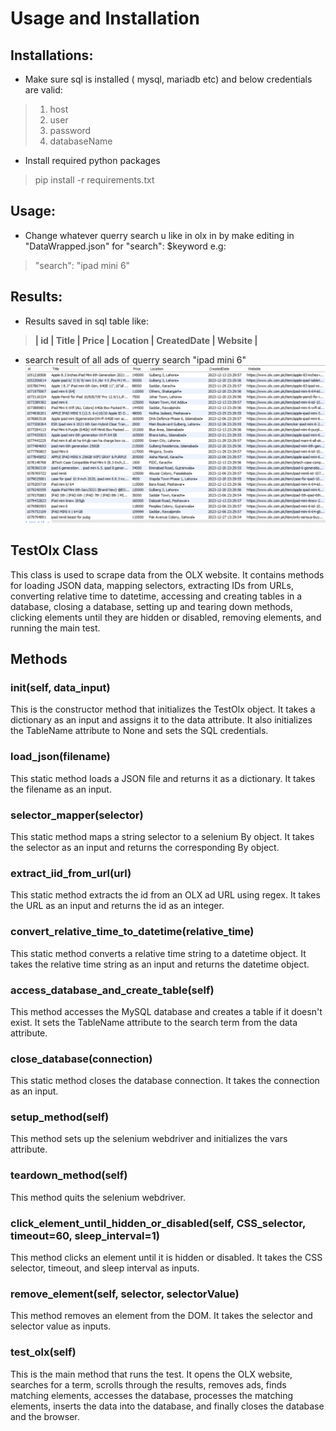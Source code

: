 # Usage and Installation
## Installations:

- Make sure sql is installed ( mysql, mariadb etc) and below credentials are valid:
> 1. host
> 2. user
> 3. password
> 4. databaseName

- Install required python packages
> pip install -r requirements.txt

## Usage:
- Change whatever querry search u like in olx in by make editing in "DataWrapped.json" for "search": $keyword e.g:
> "search": "ipad mini 6"

## Results:
 - Results saved in sql table like:
> **|   id      |   Title   |   Price   |   Location    |   CreatedDate |   Website |**

- search result of all ads of querry search "ipad mini 6"
![Results Image](resources/Results.png)

## TestOlx Class
This class is used to scrape data from the OLX website. It contains methods for loading JSON data, mapping selectors, extracting IDs from URLs, converting relative time to datetime, accessing and creating tables in a database, closing a database, setting up and tearing down methods, clicking elements until they are hidden or disabled, removing elements, and running the main test.

## Methods

### __init__(self, data_input)
This is the constructor method that initializes the TestOlx object. It takes a dictionary as an input and assigns it to the data attribute. It also initializes the TableName attribute to None and sets the SQL credentials.

### load_json(filename)
This static method loads a JSON file and returns it as a dictionary. It takes the filename as an input.

### selector_mapper(selector)
This static method maps a string selector to a selenium By object. It takes the selector as an input and returns the corresponding By object.

### extract_iid_from_url(url)
This static method extracts the id from an OLX ad URL using regex. It takes the URL as an input and returns the id as an integer.

### convert_relative_time_to_datetime(relative_time)
This static method converts a relative time string to a datetime object. It takes the relative time string as an input and returns the datetime object.

### access_database_and_create_table(self)
This method accesses the MySQL database and creates a table if it doesn't exist. It sets the TableName attribute to the search term from the data attribute.

### close_database(connection)
This static method closes the database connection. It takes the connection as an input.

### setup_method(self)
This method sets up the selenium webdriver and initializes the vars attribute.

### teardown_method(self)
This method quits the selenium webdriver.

### click_element_until_hidden_or_disabled(self, CSS_selector, timeout=60, sleep_interval=1)
This method clicks an element until it is hidden or disabled. It takes the CSS selector, timeout, and sleep interval as inputs.

### remove_element(self, selector, selectorValue)
This method removes an element from the DOM. It takes the selector and selector value as inputs.

### test_olx(self)
This is the main method that runs the test. It opens the OLX website, searches for a term, scrolls through the results, removes ads, finds matching elements, accesses the database, processes the matching elements, inserts the data into the database, and finally closes the database and the browser.
